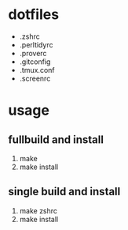 # dotfiles
* .zshrc
* .perltidyrc
* .proverc
* .gitconfig
* .tmux.conf
* .screenrc

# usage
## fullbuild and install
1. make
2. make install

## single build and install
1. make zshrc
2. make install